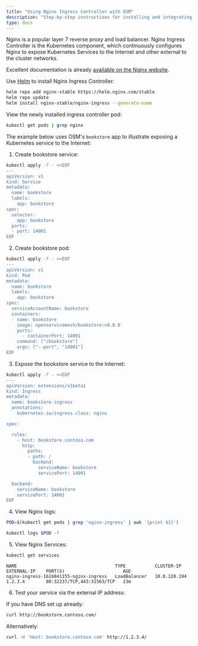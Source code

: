 ```yaml
---
title: "Using Nginx Ingress Controller with OSM"
description: "Step-by-step instructions for installing and integrating Nginx Ingress Controller with OSM"
type: docs
---
```


Nginx is a popular layer 7 reverse proxy and load balancer. Nginx Ingress Controller is the Kubernetes component, which continuously configures Nginx to expose Kubernetes Services to the Internet and other external to the cluster networks.

Excellent documentation is already [available on the Nginx website](https://docs.nginx.com/nginx-ingress-controller/installation/installation-with-helm/#adding-the-helm-repository).

Use [Helm](https://helm.sh) to install Nginx Ingress Controller:

```bash
helm repo add nginx-stable https://helm.nginx.com/stable
helm repo update
helm install nginx-stable/nginx-ingress --generate-name
```

View the newly installed ingress controller pod:
```bash
kubectl get pods | grep nginx
```

The example below uses OSM's `bookstore` app to illustrate exposing a Kubernetes service to the Internet:

1. Create bookstore service:
```bash
kubectl apply -f - <<EOF
---
apiVersion: v1
kind: Service
metadata:
  name: bookstore
  labels:
    app: bookstore
spec:
  selector:
    app: bookstore
  ports:
  - port: 14001
EOF
```

2. Create bookstore pod:
```bash
kubectl apply -f - <<EOF
---
apiVersion: v1
kind: Pod
metadata:
  name: bookstore
  labels:
    app: bookstore
spec:
  serviceAccountName: bookstore
  containers:
  - name: bookstore
    image: openservicemesh/bookstore:v0.8.0
    ports:
      - containerPort: 14001
    command: ["/bookstore"]
    args: ["--port", "14001"]
EOF
```

3. Expose the bookstore service to the Internet:
```bash
kubectl apply -f - <<EOF
---
apiVersion: extensions/v1beta1
kind: Ingress
metadata:
  name: bookstore-ingress
  annotations:
    kubernetes.io/ingress.class: nginx

spec:

  rules:
    - host: bookstore.contoso.com
      http:
        paths:
        - path: /
          backend:
            serviceName: bookstore
            servicePort: 14001

  backend:
    serviceName: bookstore
    servicePort: 14001
EOF
```

4. View Nginx logs:
```bash
POD=$(kubectl get pods | grep 'nginx-ingress' | awk '{print $1}')

kubectl logs $POD -f
```

5. View Nginx Services:
```bash
kubectl get services
```

```
NAME                                     TYPE           CLUSTER-IP     EXTERNAL-IP    PORT(S)                      AGE
nginx-ingress-1616041155-nginx-ingress   LoadBalancer   10.0.120.194   1.2.3.4        80:32237/TCP,443:31563/TCP   23m
```

6. Test your service via the external IP address:

If you have DNS set up already:
```bash
curl http://bookstore.contoso.com/
```

Alternatively:
```bash
curl -H 'Host: bookstore.contoso.com' http://1.2.3.4/
```
